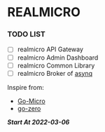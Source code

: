 # REALMICRO

### TODO LIST
- [ ] realmicro API Gateway
- [ ] realmicro Admin Dashboard
- [ ] realmicro Common Library
- [ ] realmicro Broker of [asynq](https://github.com/hibiken/asynq)

Inspire from:
- [Go-Micro](https://github.com/asim/go-micro)
- [go-zero](https://github.com/zeromicro/go-zero)

***Start At 2022-03-06***